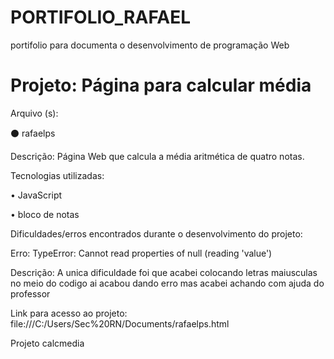 # PORTIFOLIO_RAFAEL
 portifolio para documenta o desenvolvimento  de programação Web 
 
# Projeto: Página para calcular média

Arquivo (s):

⚫ rafaelps

Descrição: Página Web que calcula a média aritmética de quatro notas.

Tecnologias utilizadas:

• JavaScript

• bloco de notas

Dificuldades/erros encontrados durante o desenvolvimento do projeto:

Erro: TypeError: Cannot read properties of null (reading 'value')

Descrição: A unica dificuldade foi que acabei colocando letras maiusculas no meio do codigo ai acabou dando erro mas acabei achando com ajuda do professor 

Link para acesso ao projeto: file:///C:/Users/Sec%20RN/Documents/rafaelps.html

Projeto calcmedia
